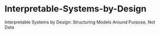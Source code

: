 # Interpretable-Systems-by-Design
Interpretable Systems by Design: Structuring Models Around Purpose, Not Data
